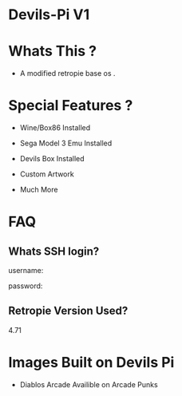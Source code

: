 # Devils-Pi V1

# Whats This ?

- A modified retropie base os .

# Special Features ? 

- Wine/Box86 Installed

- Sega Model 3 Emu Installed

- Devils Box Installed 

- Custom Artwork 

- Much More

# FAQ

  ## Whats SSH login? ##

username:

password:

  ## Retropie Version Used? ##

4.71

# Images Built on Devils Pi 

- Diablos Arcade 
    Availible on Arcade Punks 

